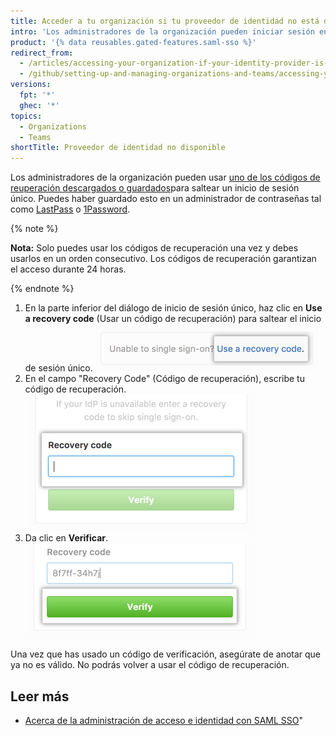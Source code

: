 ```yaml
---
title: Acceder a tu organización si tu proveedor de identidad no está disponible
intro: 'Los administradores de la organización pueden iniciar sesión en {% data variables.product.product_name %} incluso si su proveedor de identidad no está disponible al saltear el inicio de sesión único y usar sus códigos de recuperación.'
product: '{% data reusables.gated-features.saml-sso %}'
redirect_from:
  - /articles/accessing-your-organization-if-your-identity-provider-is-unavailable
  - /github/setting-up-and-managing-organizations-and-teams/accessing-your-organization-if-your-identity-provider-is-unavailable
versions:
  fpt: '*'
  ghec: '*'
topics:
  - Organizations
  - Teams
shortTitle: Proveedor de identidad no disponible
---
```


Los administradores de la organización pueden usar [uno de los códigos de reuperación descargados o guardados](/articles/downloading-your-organization-s-saml-single-sign-on-recovery-codes)para saltear un inicio de sesión único. Puedes haber guardado esto en un administrador de contraseñas tal como [LastPass](https://lastpass.com/) o [1Password](https://1password.com/).

{% note %}

**Nota:** Solo puedes usar los códigos de recuperación una vez y debes usarlos en un orden consecutivo. Los códigos de recuperación garantizan el acceso durante 24 horas.

{% endnote %}

1. En la parte inferior del diálogo de inicio de sesión único, haz clic en **Use a recovery code** (Usar un código de recuperación) para saltear el inicio de sesión único. ![Enlace para ingresar tu código de recuperación](/assets/images/help/saml/saml_use_recovery_code.png)
2. En el campo "Recovery Code" (Código de recuperación), escribe tu código de recuperación. ![Código para ingresar tu código de recuperación](/assets/images/help/saml/saml_recovery_code_entry.png)
3. Da clic en **Verificar**. ![Botón para verificar tu código de recuperación](/assets/images/help/saml/saml_verify_recovery_codes.png)

Una vez que has usado un código de verificación, asegúrate de anotar que ya no es válido. No podrás volver a usar el código de recuperación.

## Leer más

- [Acerca de la administración de acceso e identidad con SAML SSO](/articles/about-identity-and-access-management-with-saml-single-sign-on)"
